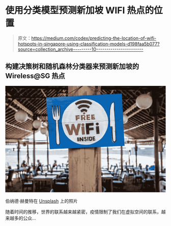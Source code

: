 # 使用分类模型预测新加坡 WIFI 热点的位置

> 原文：<https://medium.com/codex/predicting-the-location-of-wifi-hotspots-in-singapore-using-classification-models-d198faa5b077?source=collection_archive---------10----------------------->

## 构建决策树和随机森林分类器来预测新加坡的 Wireless@SG 热点

![](img/4457b8e0a3921e9a421f8bb055afefd5.png)

伯纳德·赫曼特在 [Unsplash](https://unsplash.com?utm_source=medium&utm_medium=referral) 上的照片

随着时间的推移，世界的联系越来越紧密，疫情限制了我们在虚拟空间的联系，越来越多的公众…